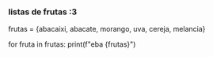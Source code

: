 ### listas de frutas :3
frutas = {abacaixi, abacate, morango, uva, cereja, melancia}

for fruta in frutas:
   print(f"eba {frutas}")
